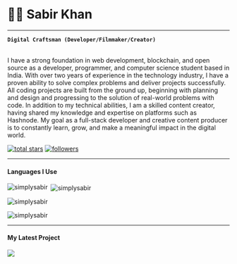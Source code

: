 # 🐱‍🚀 Sabir Khan  

---

**`Digital Craftsman (Developer/Filmmaker/Creator)`**  
<br />
<p align="left">
I have a strong foundation in web development, blockchain, and open source as a developer, programmer, and computer science student based in India. With over two years of experience in the technology industry, I have a proven ability to solve  complex problems and deliver projects successfully. All coding projects are built from the ground up, beginning with planning and design and progressing to the solution of real-world problems with code. In addition to my technical abilities, I am a skilled content creator, having shared my knowledge and expertise on platforms such as Hashnode. My goal as a full-stack developer and creative content producer is to constantly learn, grow, and make a meaningful impact in the digital world.
</p>

<p align="left"> 
  <a href="https://github.com/simplysabir?tab=repositories&sort=stargazers">
    <img alt="total stars" title="Total stars on GitHub" src="https://custom-icon-badges.demolab.com/github/stars/simplysabir?color=CE4630&style=for-the-badge&labelColor=CE4630&logo=star"/></a>
  <a href="https://github.com/simplysabir?tab=followers">
    <img alt="followers" title="Follow me on Github" src="https://custom-icon-badges.demolab.com/github/followers/simplysabir?color=236ad3&labelColor=1155ba&style=for-the-badge&logo=person-add&label=Follow&logoColor=white"/></a>
    
</p>

---

#### Languages I Use

<!-- // as README  Github Supports Direct HTML SO USE DIRECTLY THAT -->

<p><img align="left" src="https://github-readme-stats.vercel.app/api/top-langs/?username=simplysabir&langs_count=6&show_icon=true&layout=compact&theme=nightowl" alt="simplysabir" /></p>

<p>&nbsp;<img align="center" src="https://github-readme-stats.vercel.app/api?username=simplysabir&count_private=true&show_icons=true&theme=nightowl" alt="simplysabir" /></p>

<p><img align="center" src="https://streak-stats.demolab.com?user=simplysabir&theme=nightowl" alt="simplysabir" /></p>

<p><img align="center" src="https://github-readme-activity-graph.cyclic.app/graph?username=Ashutosh00710&theme=nightowl" alt="simplysabir" /></p>

---


#### My Latest Project 

<p><img align="center" src="https://github-readme-stats.vercel.app/api/pin/?username=simplysabir&repo=CoderClue&theme=nightowl&show_owner=true"/></p>

<!-- 
[![GitHub Streak](https://streak-stats.demolab.com?user=simplysabir&theme=nightowl)](https://git.io/streak-stats) -->

<!-- ![Anurag's GitHub stats](https://github-readme-stats.vercel.app/api?username=anuraghazra&show_icons=true&theme=radical) -->

<!-- [![Top Langs](https://github-readme-stats.vercel.app/api/top-langs/?username=anuraghazra&langs_count=8)](https://github.com/anuraghazra/github-readme-stats) -->

<!-- [![Ashutosh's github activity graph](https://github-readme-activity-graph.cyclic.app/graph?username=Ashutosh00710&theme=dracula)](https://github.com/ashutosh00710/github-readme-activity-graph) -->

<!-- [![Readme Card](https://github-readme-stats.vercel.app/api/pin/?username=anuraghazra&repo=github-readme-stats)](https://github.com/anuraghazra/github-readme-stats) -->
